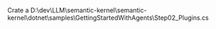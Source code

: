 Crate a  D:\dev\LLM\semantic-kernel\semantic-kernel\dotnet\samples\GettingStartedWithAgents\Step02_Plugins.cs